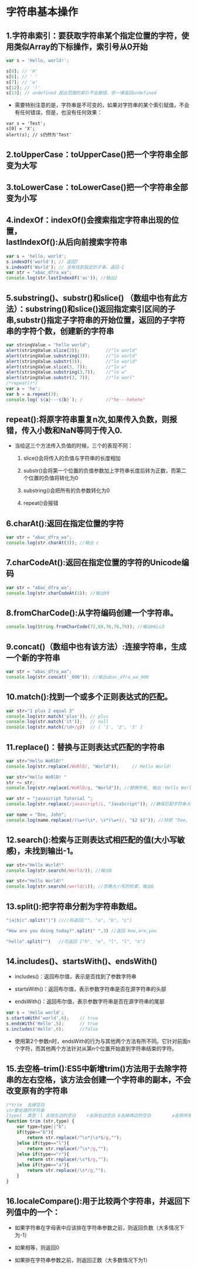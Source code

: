 # 字符串基本操作

## 1.字符串索引：要获取字符串某个指定位置的字符，使用类似Array的下标操作，索引号从0开始

```js
var s = 'Hello, world!';

s[0]; // 'H'
s[6]; // ' '
s[7]; // 'w'
s[12]; // '!'
s[13]; // undefined 超出范围的索引不会报错，但一律返回undefined
```

- 需要特别注意的是，字符串是不可变的，如果对字符串的某个索引赋值，不会有任何错误，但是，也没有任何效果：

```
var s = 'Test';
s[0] = 'X';
alert(s); // s仍然为'Test'
```

## 2.toUpperCase：toUpperCase()把一个字符串全部变为大写

## 3.toLowerCase：toLowerCase()把一个字符串全部变为小写

## 4.indexOf：indexOf()会搜索指定字符串出现的位置，<br/>lastIndexOf():从后向前搜索字符串
        
```js
var s = 'hello, world';
s.indexOf('world'); // 返回7
s.indexOf('World'); // 没有找到指定的子串，返回-1
var str = "abac_dfra_wa";
console.log(str.lastIndexOf('ac')); //输出2
```


## 5.substring()、substr()和slice() （数组中也有此方法）：substring()和slice()返回指定索引区间的子串,substr()指定子字符串的开始位置，返回的子字符串的字符个数，创建新的字符串

```js
var stringValue = "hello world"; 
alert(stringValue.slice(3));          //"lo world" 
alert(stringValue.substring(3));      //"lo world" 
alert(stringValue.substr(3));         //"lo world" 
alert(stringValue.slice(3, 7));       //"lo w" 
alert(stringValue.substring(3,7));    //"lo w" 
alert(stringValue.substr(3, 7));      //"lo worl" 
/*repeat()*/
var a = 'he';
var b = a.repeat(3);
console.log(`${a}---${b}`); /		  //"he---hehehe"
```

## repeat():将原字符串重复n次,如果传入负数，则报错，传入小数和NaN等同于传入0.

- 当给这三个方法传入负值的时候，三个的表现不同：
    1. slice()会将传入的负值与字符串的长度相加
    
    2. substr()会将第一个位置的负值参数加上字符串长度后转为正数，而第二个位置的负值将转化为0
    
    3. substring()会把所有的负参数转化为0
    
    4. repeat()会报错


## 6.charAt():返回在指定位置的字符

```js
var str = "abac_dfra_wa";
console.log(str.charAt(3)); //输出 c

```

## 7.charCodeAt():返回在指定位置的字符的Unicode编码

```js
var str = "abac_dfra_wa";
console.log(str.charCodeAt(3)); //输出99

```

## 8.fromCharCode():从字符编码创建一个字符串。

```js
console.log(String.fromCharCode(72,69,76,76,79)); //输出HELLO

```

## 9.concat()（数组中也有该方法）:连接字符串，生成一个新的字符串

```js
var str = "abac_dfra_wa";
console.log(str.concat('_000')); //输出abac_dfra_wa_000

```
## 10.match():找到一个或多个正则表达式的匹配。

```js
var str="1 plus 2 equal 3"
console.log(str.match('plus')); // plus
console.log(str.match('st'));   // null
console.log(str.match(/\d+/g))  // [ '1', '2', '3' ]

```
## 11.replace()：替换与正则表达式匹配的字符串

```js
var str="Hello WoRlD!"
console.log(str.replace(/WoRlD/, "World"));     // Hello World!

var str="Hello WoRlD! "
str += str;
console.log(str.replace(/WoRlD/g, "World")); //替换所有, 输出：Hello World! Hello World! 

var str = "javascript Tutorial ";
console.log(str.replace(/javascript/i, "JavaScript")); //确保匹配字符串大写字符的正确

var name = "Doe, John";
console.log(name.replace(/(\w+)\s*, \s*(\w+)/, "$2 $1")); //将把 "Doe, John" 转换为 "John Doe" 的形式
```
## 12.search():检索与正则表达式相匹配的值(大小写敏感)，未找到输出-1。

```js
var str="Hello World!"
console.log(str.search(/World/)); //输出6

var str="Hello World!"
console.log(str.search(/world/i)); //忽略大小写的检索，输出6
```



## 13.split():把字符串分割为字符串数组。

```js
"|a|b|c".split("|") ////将返回["", "a", "b", "c"]

"How are you doing today?".split(" ",3) //返回 How,are,you

"hello".split("")	//可返回 ["h", "e", "l", "l", "o"]

```
## 14.includes()、startsWith()、endsWith()

- includes()：返回布尔值，表示是否找到了参数字符串

- startsWith()：返回布尔值，表示参数字符串是否在源字符串的头部

- endsWith()：返回布尔值，表示参数字符串是否在源字符串的尾部


```js
var s = 'Hello world';
s.startsWith('world',6);	// true
s.endsWith('Hello',5);		// true
s.includes('Hello',6);		//false
```
- 使用第2个参数n时，endsWith的行为与其他两个方法有所不同。它针对前面n个字符，而其他两个方法针对从第n个位置开始直到字符串结束的字符。

## 15.去空格–trim():ES5中新增trim()方法用于去除字符串的左右空格，该方法会创建一个字符串的副本，不会改变原有的字符串

```js
/*trim	去掉空白
str要处理的字符串		
[type] 	类型：l 去除左边的空白	r去除右边空白	b去掉两边的空白		a去除所有空白*/
function trim (str,type) {
	var type=type||"b";
	if(type=="b"){
		return str.replace(/^\s*|\s*$/g,"");
	}else if(type=="l"){
		return str.replace(/^\s*/g,"");
	}else if(type=="r"){
		return str.replace(/\s*$/g,"");
	}else if(type=="a"){
		return str.replace(/\s*/g,"");
	}
}
```
## 16.localeCompare():用于比较两个字符串，并返回下列值中的一个：

- 如果字符串在字母表中应该排在字符串参数之前，则返回负数（大多情况下为-1）

- 如果相等，则返回0

- 如果排在字符串参数之前，则返回正数（大多数情况下为1）